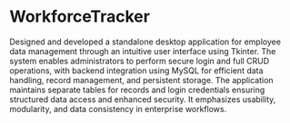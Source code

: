 # WorkforceTracker

Designed and developed a standalone desktop application for employee data management through
an intuitive user interface using Tkinter. The system enables administrators to perform secure login and full CRUD
operations, with backend integration using MySQL for efficient data handling, record management, and persistent
storage. The application maintains separate tables for records and login credentials ensuring structured data
access and enhanced security. It emphasizes usability, modularity, and data consistency in enterprise workflows.
